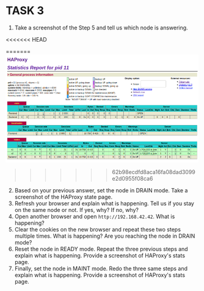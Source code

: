 # TASK 3

1. Take a screenshot of the Step 5 and tell us which node is answering.

<<<<<<< HEAD

=======
   ![image-20191125125411109](./images/dwq.jpeg)
>>>>>>> 62b98ecdfd8aca16fa08dad3099e2d0955f08ca6

2. Based on your previous answer, set the node in DRAIN mode. Take a screenshot of the HAProxy state page.
3. Refresh your browser and explain what is happening. Tell us if you stay on the same node or not. If yes, why? If no, why?
4. Open another browser and open `http://192.168.42.42`. What is happening?
5. Clear the cookies on the new browser and repeat these two steps multiple times. What is happening? Are you reaching the node in DRAIN mode?
6. Reset the node in READY mode. Repeat the three previous steps and explain what is happening. Provide a screenshot of HAProxy's stats page.
7. Finally, set the node in MAINT mode. Redo the three same steps and explain what is happening. Provide a screenshot of HAProxy's stats page.

